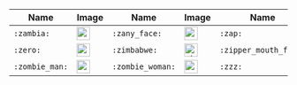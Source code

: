 | Name | Image | Name | Image | Name | Image | Name | Image |
| --- | --- | --- | --- | --- | --- | --- | --- |
| `:zambia:` | <img src="https://github.githubassets.com/images/icons/emoji/unicode/1f1ff-1f1f2.png?v8" alt="zambia" width="24" height="24" /> | `:zany_face:` | <img src="https://github.githubassets.com/images/icons/emoji/unicode/1f92a.png?v8" alt="zany_face" width="24" height="24" /> | `:zap:` | <img src="https://github.githubassets.com/images/icons/emoji/unicode/26a1.png?v8" alt="zap" width="24" height="24" /> | `:zebra:` | <img src="https://github.githubassets.com/images/icons/emoji/unicode/1f993.png?v8" alt="zebra" width="24" height="24" /> |
| `:zero:` | <img src="https://github.githubassets.com/images/icons/emoji/unicode/0030-20e3.png?v8" alt="zero" width="24" height="24" /> | `:zimbabwe:` | <img src="https://github.githubassets.com/images/icons/emoji/unicode/1f1ff-1f1fc.png?v8" alt="zimbabwe" width="24" height="24" /> | `:zipper_mouth_face:` | <img src="https://github.githubassets.com/images/icons/emoji/unicode/1f910.png?v8" alt="zipper_mouth_face" width="24" height="24" /> | `:zombie:` | <img src="https://github.githubassets.com/images/icons/emoji/unicode/1f9df.png?v8" alt="zombie" width="24" height="24" /> |
| `:zombie_man:` | <img src="https://github.githubassets.com/images/icons/emoji/unicode/1f9df-2642.png?v8" alt="zombie_man" width="24" height="24" /> | `:zombie_woman:` | <img src="https://github.githubassets.com/images/icons/emoji/unicode/1f9df-2640.png?v8" alt="zombie_woman" width="24" height="24" /> | `:zzz:` | <img src="https://github.githubassets.com/images/icons/emoji/unicode/1f4a4.png?v8" alt="zzz" width="24" height="24" /> |  |  |
